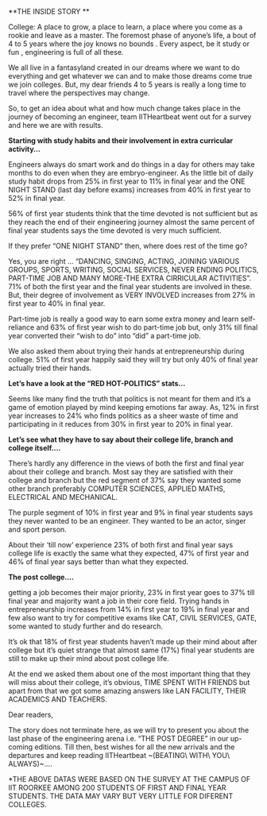**THE INSIDE STORY **

College: A place to grow, a place to learn, a place where you come as a
rookie and leave as a master. The foremost phase of anyone’s life, a
bout of 4 to 5 years where the joy knows no bounds . Every aspect, be it
study or fun , engineering is full of all these.

We all live in a fantasyland created in our dreams where we want to do
everything and get whatever we can and to make those dreams come true we
join colleges. But, my dear friends 4 to 5 years is really a long time
to travel where the perspectives may change.

So, to get an idea about what and how much change takes place in the
journey of becoming an engineer, team IITHeartbeat went out for a survey
and here we are with results.

**Starting with study habits and their involvement in extra curricular
activity…**

Engineers always do smart work and do things in a day for others may
take months to do even when they are embryo-engineer. As the little bit
of daily study habit drops from 25% in first year to 11% in final year
and the ONE NIGHT STAND (last day before exams) increases from 40% in
first year to 52% in final year.

56% of first year students think that the time devoted is not sufficient
but as they reach the end of their engineering journey almost the same
percent of final year students says the time devoted is very much
sufficient.

If they prefer “ONE NIGHT STAND” then, where does rest of the time go?

Yes, you are right ... “DANCING, SINGING, ACTING, JOINING VARIOUS
GROUPS, SPORTS, WRITING, SOCIAL SERVICES, NEVER ENDING POLITICS,
PART-TIME JOB AND MANY MORE-THE EXTRA CIRRICULAR ACTIVITIES”. 71% of
both the first year and the final year students are involved in these.
But, their degree of involvement as VERY INVOLVED increases from 27% in
first year to 40% in final year.

Part-time job is really a good way to earn some extra money and learn
self-reliance and 63% of first year wish to do part-time job but, only
31% till final year converted their “wish to do” into “did” a part-time
job.

We also asked them about trying their hands at entrepreneurship during
college. 51% of first year happily said they will try but only 40% of
final year actually tried their hands.

**Let’s have a look at the “RED HOT-POLITICS” stats…**

Seems like many find the truth that politics is not meant for them and
it’s a game of emotion played by mind keeping emotions far away. As, 12%
in first year increases to 24% who finds politics as a sheer waste of
time and participating in it reduces from 30% in first year to 20% in
final year.

**Let’s see what they have to say about their college life, branch and
college itself….**

There’s hardly any difference in the views of both the first and final
year about their college and branch. Most say they are satisfied with
their college and branch but the red segment of 37% say they wanted some
other branch preferably COMPUTER SCIENCES, APPLIED MATHS, ELECTRICAL AND
MECHANICAL.

The purple segment of 10% in first year and 9% in final year students
says they never wanted to be an engineer. They wanted to be an actor,
singer and sport person.

About their ‘till now‘ experience 23% of both first and final year says
college life is exactly the same what they expected, 47% of first year
and 46% of final year says better than what they expected.

**The post college….**

getting a job becomes their major priority, 23% in first year goes to
37% till final year and majority want a job in their core field. Trying
hands in entrepreneurship increases from 14% in first year to 19% in
final year and few also want to try for competitive exams like CAT,
CIVIL SERVICES, GATE, some wanted to study further and do research.

It’s ok that 18% of first year students haven’t made up their mind about
after college but it’s quiet strange that almost same (17%) final year
students are still to make up their mind about post college life.

At the end we asked them about one of the most important thing that they
will miss about their college, it’s obvious, TIME SPENT WITH FRIENDS but
apart from that we got some amazing answers like LAN FACILITY, THEIR
ACADEMICS AND TEACHERS.

Dear readers,

The story does not terminate here, as we will try to present you about
the last phase of the engineering arena i.e. “THE POST DEGREE” in our
up-coming editions. Till then, best wishes for all the new arrivals and
the departures and keep reading IITHeartbeat
~(BEATING\\ WITH\\ YOU\\ ALWAYS)~….

\*THE ABOVE DATAS WERE BASED ON THE SURVEY AT THE CAMPUS OF IIT ROORKEE
AMONG 200 STUDENTS OF FIRST AND FINAL YEAR STUDENTS. THE DATA MAY VARY
BUT VERY LITTLE FOR DIFERENT COLLEGES.

